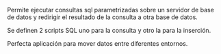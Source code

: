 Permite ejecutar consultas sql parametrizadas sobre un servidor de base de datos y redirigir el resultado de la consulta a otra base de datos.

Se definen 2 scripts SQL uno para la consulta y otro la para la inserción.

Perfecta aplicación para mover datos entre diferentes entornos.